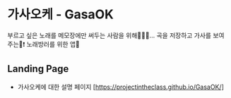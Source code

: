 # 가사오케 - GasaOK
부르고 싶은 노래를 메모장에만 써두는 사람을 위해👩🏻‍🎤... 곡을 저장하고 가사를 보여주는🤟❗️ 노래방러를 위한 앱🎤

## Landing Page
* 가사오케에 대한 설명 페이지
[https://projectintheclass.github.io/GasaOK/]